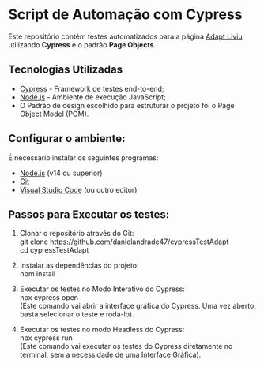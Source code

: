 # Script de Automação com Cypress

Este repositório contém testes automatizados para a página [Adapt Liviu](https://adaptliviu.com.br) utilizando **Cypress** e o padrão **Page Objects**.


## Tecnologias Utilizadas
- [Cypress](https://www.cypress.io/) - Framework de testes end-to-end;
- [Node.js](https://nodejs.org/) - Ambiente de execução JavaScript;
- O Padrão de design escolhido para estruturar o projeto foi o Page Object Model (POM).

## Configurar o ambiente:
É necessário instalar os seguintes programas:
- [Node.js](https://nodejs.org/) (v14 ou superior)
- [Git](https://git-scm.com/)
- [Visual Studio Code](https://code.visualstudio.com/) (ou outro editor)

## Passos para Executar os testes:
1.  Clonar o repositório através do Git:    
  git clone https://github.com/danielandrade47/cypressTestAdapt  
  cd cypressTestAdapt

2. Instalar as dependências do projeto:  
   npm install

3. Executar os testes no Modo Interativo do Cypress:  
   npx cypress open  
  (Este comando vai abrir a interface gráfica do Cypress. Uma vez aberto, basta selecionar o teste e rodá-lo).

4. Executar os testes no modo Headless do Cypress:  
   npx cypress run  
  (Este comando vai executar os testes do Cypress diretamente no terminal, sem a necessidade de uma Interface Gráfica).
